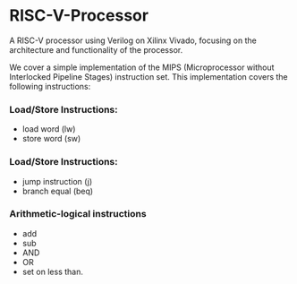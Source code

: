 # RISC-V-Processor
A RISC-V processor using Verilog on Xilinx Vivado, focusing on the architecture and functionality of the processor.

We cover a simple implementation of the MIPS (Microprocessor without Interlocked Pipeline Stages) instruction set. This implementation covers the following instructions:
### Load/Store Instructions:
- load word (lw)
- store word (sw)
### Load/Store Instructions:
- jump instruction (j)
- branch equal (beq)
### Arithmetic-logical instructions
- add
- sub
- AND
- OR
- set on less than.


